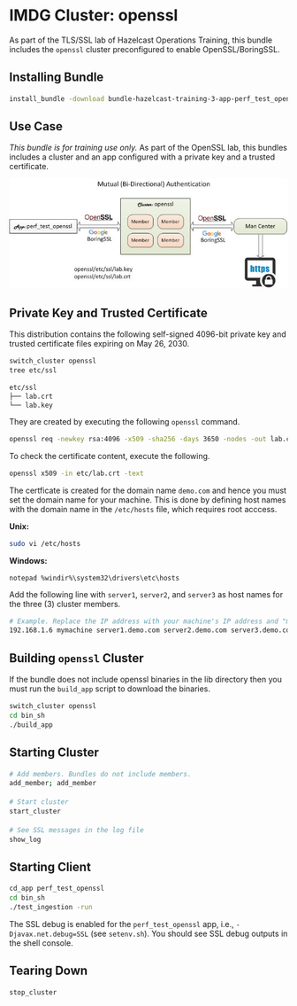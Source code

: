 # IMDG Cluster: openssl

As part of the TLS/SSL lab of Hazelcast Operations Training, this bundle includes the `openssl` cluster preconfigured to enable OpenSSL/BoringSSL.

## Installing Bundle

```bash
install_bundle -download bundle-hazelcast-training-3-app-perf_test_openssl-cluster-openssl
```

## Use Case

*This bundle is for training use only.* As part of the OpenSSL lab, this bundles includes a cluster and an app configured with a private key and a trusted certificate.

![OpenSSL Cluster Diagram](images/openssl-cluster.jpg)

## Private Key and Trusted Certificate

This distribution contains the following self-signed 4096-bit private key and trusted certificate files expiring on May 26, 2030.

```bash
switch_cluster openssl
tree etc/ssl
```

```console
etc/ssl
├── lab.crt
└── lab.key
```

They are created by executing the following `openssl` command.

```bash
openssl req -newkey rsa:4096 -x509 -sha256 -days 3650 -nodes -out lab.crt -keyout lab.key -subj "/CN=*.demo.com"
```

To check the certificate content, execute the following.

```bash
openssl x509 -in etc/lab.crt -text
```

The certficate is created for the domain name `demo.com` and hence you must set the domain name for your machine. This is done by defining host names with the domain name in the `/etc/hosts` file, which requires root acccess.

**Unix:**

```bash
sudo vi /etc/hosts
```

**Windows:**

```dos
notepad %windir%\system32\drivers\etc\hosts
```

Add the following line with `server1`, `server2`, and `server3` as host names for the three (3) cluster members.

```bash
# Example. Replace the IP address with your machine's IP address and "mymachine" to your machine's host name.
192.168.1.6 mymachine server1.demo.com server2.demo.com server3.demo.com
```

## Building `openssl` Cluster

If the bundle does not include openssl binaries in the lib directory then you must run the `build_app` script to download the binaries.

```bash
switch_cluster openssl
cd bin_sh
./build_app
```

## Starting Cluster

```bash
# Add members. Bundles do not include members.
add_member; add_member

# Start cluster
start_cluster

# See SSL messages in the log file
show_log
```

## Starting Client

```bash
cd_app perf_test_openssl
cd bin_sh
./test_ingestion -run
```

The SSL debug is enabled for the `perf_test_openssl` app, i.e., `-Djavax.net.debug=SSL` (see `setenv.sh`). You should see SSL debug outputs in the shell console.

## Tearing Down

```bash
stop_cluster
```
